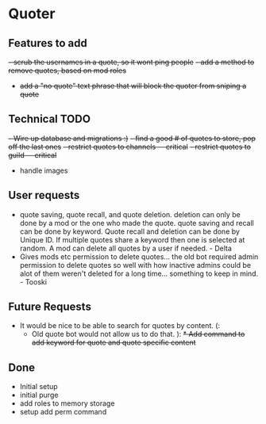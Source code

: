# Quoter

## Features to add
~~- scrub the usernames in a quote, so it wont ping people~~
~~- add a method to remove quotes, based on mod roles~~
- ~~add a "no quote" text phrase that will block the quoter from sniping a quote~~

## Technical TODO
~~- Wire up database and migrations :)~~
~~- find a good # of quotes to store, pop off the last ones~~
~~- restrict quotes to channels -- critical~~
~~- restrict quotes to guild -- critical~~
- handle images


## User requests

* quote saving, quote recall, and quote deletion. deletion can only be done by a mod or the one who made the quote. quote saving and recall can be done by keyword. Quote recall and deletion can be done by Unique ID. If multiple quotes share a keyword then one is selected at random. A mod can delete all quotes by a user if needed. - Delta
* Gives mods etc permission to delete quotes... the old bot required admin permission to delete quotes so well with how inactive admins could be alot of them weren't deleted for a long time... something to keep in mind. - Tooski

## Future Requests

* It would be nice to be able to search for quotes by content. (:
  * Old quote bot would not allow us to do that. ):
 ~~* Add command to add keyword for quote and quote specific content~~

## Done
 
 - Initial setup
 - initial purge
 - add roles to memory storage
 - setup add perm command
